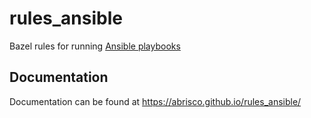 # rules_ansible

Bazel rules for running [Ansible playbooks](https://docs.ansible.com/ansible/latest/user_guide/playbooks_intro.html)

## Documentation

Documentation can be found at <https://abrisco.github.io/rules_ansible/>
